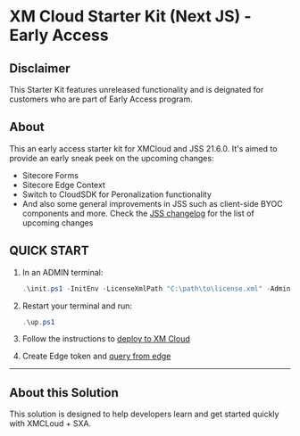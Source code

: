 # XM Cloud Starter Kit (Next JS) - Early Access

## Disclaimer

This Starter Kit features unreleased functionality and is deignated for customers who are part of Early Access program.

## About

This an early access starter kit for XMCloud and JSS 21.6.0. It's aimed to provide an early sneak peek on the upcoming changes:
- Sitecore Forms
- Sitecore Edge Context
- Switch to CloudSDK for Peronalization functionality
- And also some general improvements in JSS such as client-side BYOC components and more. Check the [JSS changelog](https://github.com/Sitecore/jss/blob/release/beta/CHANGELOG.md#2160) for the list of upcoming changes

## QUICK START

1. In an ADMIN terminal:

    ```ps1
    .\init.ps1 -InitEnv -LicenseXmlPath "C:\path\to\license.xml" -AdminPassword "DesiredAdminPassword"
    ```

2. Restart your terminal and run:

    ```ps1
    .\up.ps1
    ```

3. Follow the instructions to [deploy to XM Cloud](#deploy-to-xmcloud)

4. Create Edge token and [query from edge](#query-edge)

*** 

## About this Solution
This solution is designed to help developers learn and get started quickly
with XMCLoud + SXA.


